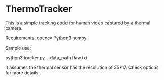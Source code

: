 # ThermoTracker
This is a simple tracking code for human video captured by a thermal camera.

Requirements: 
opencv
Python3
numpy


Sample use:

python3 tracker.py --data_path Raw.txt

It assumes the thermal sensor has the resolution of 35*17. 
Check options for more details. 
